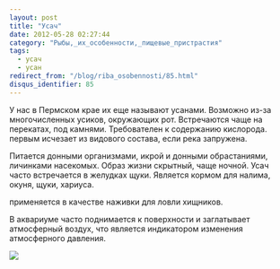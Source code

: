 ```yaml
---
layout: post
title: "Усач"
date: 2012-05-28 02:27:44
category: "Рыбы,_их_особенности,_пищевые_пристрастия"
tags:
  - усач
  - усан
redirect_from: "/blog/riba_osobennosti/85.html"
disqus_identifier: 85
---
```

У нас в Пермском крае их еще называют усанами. Возможно из-за
многочисленных усиков, окружающих рот. Встречаются чаще на перекатах,
под камнями. Требователен к содержанию кислорода. первым исчезает из
видового состава, если река запружена.

Питается донными организмами, икрой и донными обрастаниями, личинками
насекомых. Образ жизни скрытный, чаще ночной. Усач часто встречается в
желудках щуки. Является кормом для налима, окуня, щуки, хариуса.

применяется в качестве наживки для ловли хищников.

В аквариуме часто поднимается к поверхности и заглатывает атмосферный
воздух, что является индикатором изменения атмосферного давления.

![](http://fishingguru.ru/uploads/images/00/00/01/2012/08/05/e4d06f.jpg)

